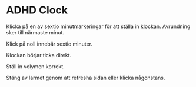 # ADHD Clock

Klicka på en av sextio minutmarkeringar för att ställa in klockan. Avrundning sker till närmaste minut.

Klick på noll innebär sextio minuter.

Klockan börjar ticka direkt.

Ställ in volymen korrekt.

Stäng av larmet genom att refresha sidan eller klicka någonstans.